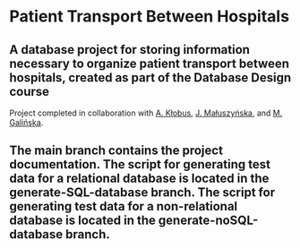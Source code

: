 # Patient Transport Between Hospitals  
A database project for storing information necessary to organize patient transport between hospitals, created as part of the Database Design course
-
Project completed in collaboration with [A. Kłobus](https://github.com/AgnieszkaKlobus12), [J. Małuszyńska](https://github.com/justyna-maluszynska), and [M. Galińska](https://github.com/LeviSforza).  

The main branch contains the project documentation. The script for generating test data for a relational database is located in the generate-SQL-database branch. The script for generating test data for a non-relational database is located in the generate-noSQL-database branch.
-
